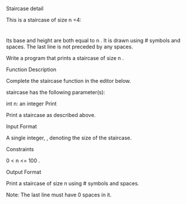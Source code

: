 
Staircase detail

This is a staircase of size n =4:

   #
  ##
 ###
####
Its base and height are both equal to n . It is drawn using # symbols and spaces. The last line is not preceded by any spaces.

Write a program that prints a staircase of size n .

Function Description

Complete the staircase function in the editor below.

staircase has the following parameter(s):

int n: an integer
Print

Print a staircase as described above.

Input Format

A single integer, , denoting the size of the staircase.

Constraints

0 < n <= 100 .

Output Format

Print a staircase of size n using # symbols and spaces.

Note: The last line must have 0 spaces in it.